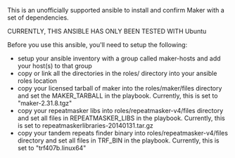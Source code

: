 This is an unofficially supported ansible to install and confirm Maker with a set of dependencies. 

CURRENTLY, THIS ANSIBLE HAS ONLY BEEN TESTED WITH Ubuntu

Before you use this ansible, you'll need to setup the following:

* setup your ansible inventory with a group called maker-hosts and add your host(s) to that group
* copy or link all the directories in the roles/ directory into your ansible roles location
* copy your licensed tarball of maker into the roles/maker/files directory and set the MAKER_TARBALL in the playbook. Currently, this is set to "maker-2.31.8.tgz"
* copy your repeatmasker libs into roles/repeatmasker-v4/files directory and set all files in REPEATMASKER_LIBS in the playbook. Currently, this is set to repeatmaskerlibraries-20140131.tar.gz
* copy your tandem repeats finder binary into roles/repeatmasker-v4/files directory and set all files in TRF_BIN in the playbook. Currently, this is set to "trf407b.linux64"
